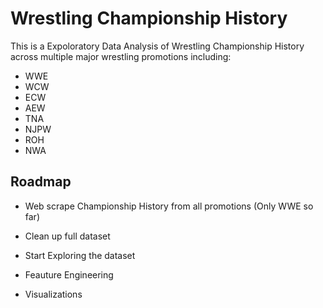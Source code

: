 
# Wrestling Championship History

This is a Expoloratory Data Analysis of Wrestling Championship History across multiple major wrestling promotions including:

- WWE
- WCW
- ECW
- AEW
- TNA
- NJPW
- ROH
- NWA



## Roadmap

- Web scrape Championship History from all promotions (Only WWE so far)

- Clean up full dataset

- Start Exploring the dataset

- Feauture Engineering

- Visualizations

